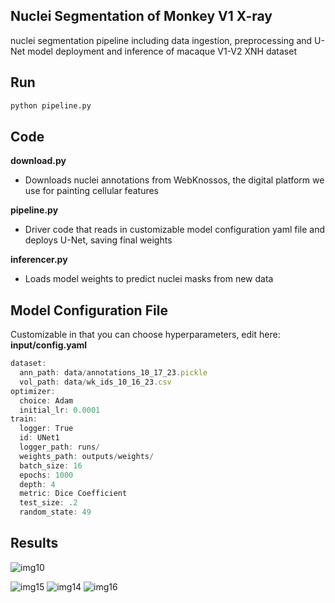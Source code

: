 ## Nuclei Segmentation of Monkey V1 X-ray

nuclei segmentation pipeline including data ingestion, preprocessing and U-Net model deployment and inference of macaque V1-V2 XNH dataset

## Run

```bash
python pipeline.py
```

## Code

**download.py** 
  
  - Downloads nuclei annotations from WebKnossos, the digital platform we use for painting cellular features

**pipeline.py**

  - Driver code that reads in customizable model configuration yaml file and deploys U-Net, saving final weights

**inferencer.py**
  
  - Loads model weights to predict nuclei masks from new data

## Model Configuration File
  Customizable in that you can choose hyperparameters, edit here: **input/config.yaml**

```jsx
dataset:
  ann_path: data/annotations_10_17_23.pickle
  vol_path: data/wk_ids_10_16_23.csv
optimizer:
  choice: Adam
  initial_lr: 0.0001
train:
  logger: True
  id: UNet1
  logger_path: runs/
  weights_path: outputs/weights/
  batch_size: 16
  epochs: 1000
  depth: 4
  metric: Dice Coefficient
  test_size: .2
  random_state: 49
```

## Results

![img10](https://github.com/azatian/nucleiseg/assets/9220290/befd524b-8cb4-474b-b507-f68b44211b3d)


![img15](https://github.com/azatian/nucleiseg/assets/9220290/c59bb0fe-ff3e-4008-b823-139bb6383253)
![img14](https://github.com/azatian/nucleiseg/assets/9220290/1d0f4a7e-3b3a-4a7b-b9e2-ee019847bef8)
![img16](https://github.com/azatian/nucleiseg/assets/9220290/253764e3-a863-4108-846d-9b3cd8d7ed38)

